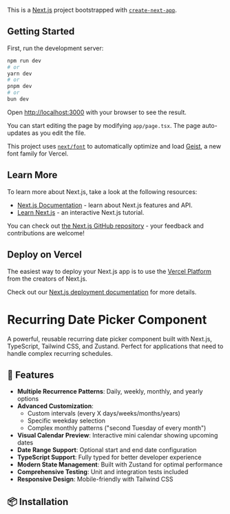 This is a [Next.js](https://nextjs.org) project bootstrapped with [`create-next-app`](https://nextjs.org/docs/app/api-reference/cli/create-next-app).

## Getting Started

First, run the development server:

```bash
npm run dev
# or
yarn dev
# or
pnpm dev
# or
bun dev
```

Open [http://localhost:3000](http://localhost:3000) with your browser to see the result.

You can start editing the page by modifying `app/page.tsx`. The page auto-updates as you edit the file.

This project uses [`next/font`](https://nextjs.org/docs/app/building-your-application/optimizing/fonts) to automatically optimize and load [Geist](https://vercel.com/font), a new font family for Vercel.

## Learn More

To learn more about Next.js, take a look at the following resources:

- [Next.js Documentation](https://nextjs.org/docs) - learn about Next.js features and API.
- [Learn Next.js](https://nextjs.org/learn) - an interactive Next.js tutorial.

You can check out [the Next.js GitHub repository](https://github.com/vercel/next.js) - your feedback and contributions are welcome!

## Deploy on Vercel

The easiest way to deploy your Next.js app is to use the [Vercel Platform](https://vercel.com/new?utm_medium=default-template&filter=next.js&utm_source=create-next-app&utm_campaign=create-next-app-readme) from the creators of Next.js.

Check out our [Next.js deployment documentation](https://nextjs.org/docs/app/building-your-application/deploying) for more details.



# Recurring Date Picker Component

A powerful, reusable recurring date picker component built with Next.js, TypeScript, Tailwind CSS, and Zustand. Perfect for applications that need to handle complex recurring schedules.

## 🚀 Features

- **Multiple Recurrence Patterns**: Daily, weekly, monthly, and yearly options
- **Advanced Customization**: 
  - Custom intervals (every X days/weeks/months/years)
  - Specific weekday selection
  - Complex monthly patterns ("second Tuesday of every month")
- **Visual Calendar Preview**: Interactive mini calendar showing upcoming dates
- **Date Range Support**: Optional start and end date configuration
- **TypeScript Support**: Fully typed for better developer experience
- **Modern State Management**: Built with Zustand for optimal performance
- **Comprehensive Testing**: Unit and integration tests included
- **Responsive Design**: Mobile-friendly with Tailwind CSS

## 📦 Installation

